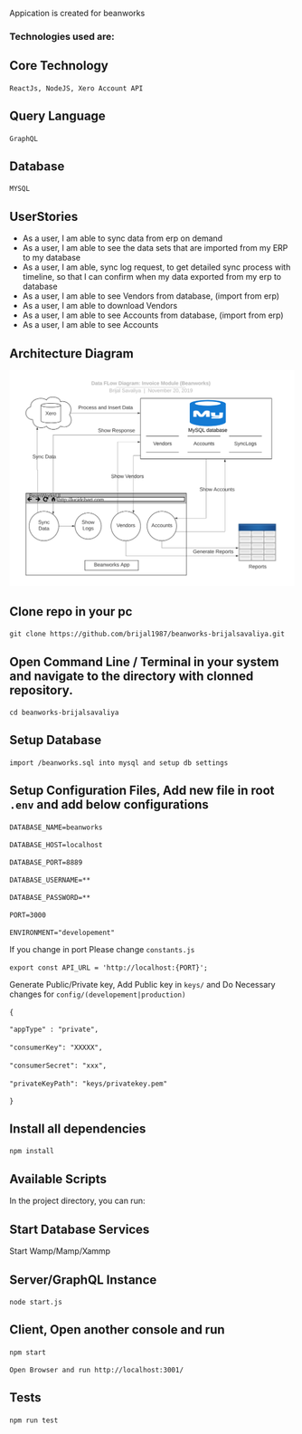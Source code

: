 Appication is created for beanworks


### Technologies used are:

## Core Technology
`ReactJs, NodeJS, Xero Account API`

## Query Language
`GraphQL`

## Database
`MYSQL`

## UserStories

- As a user, I am able to sync data from erp on demand
- As a user, I am able to see the data sets that are imported from my ERP to my database
- As a user, I am able, sync log request, to get detailed sync process with timeline, so
that I can confirm when my data exported from my erp to database
- As a user, I am able to see Vendors from database, (import from erp)
- As a user, I am able to download Vendors
- As a user, I am able to see Accounts from database, (import from erp)
- As a user, I am able to see Accounts

## Architecture Diagram

![Architecture](/diagrams/invoice_module_data_flow_diagram.png)

## Clone repo in your pc

`git clone https://github.com/brijal1987/beanworks-brijalsavaliya.git`

## Open Command Line / Terminal in your system and navigate to the directory with clonned repository.

`cd beanworks-brijalsavaliya`

## Setup Database

`import /beanworks.sql into mysql and setup db settings`

## Setup Configuration Files, Add new file in root `.env` and add below configurations

`DATABASE_NAME=beanworks`

`DATABASE_HOST=localhost`

`DATABASE_PORT=8889`

`DATABASE_USERNAME=**`

`DATABASE_PASSWORD=**`

`PORT=3000`

`ENVIRONMENT="developement"`


If you change in port Please change `constants.js`

`export const API_URL = 'http://localhost:{PORT}';`


Generate Public/Private key, Add Public key in `keys/` and Do Necessary changes for `config/(developement|production)`

`{`

    "appType" : "private",

    "consumerKey": "XXXXX",

    "consumerSecret": "xxx",

    "privateKeyPath": "keys/privatekey.pem"

`}`


## Install all dependencies

`npm install`

## Available Scripts

In the project directory, you can run:

## Start Database Services

Start Wamp/Mamp/Xammp

## Server/GraphQL Instance

`node start.js`

## Client, Open another console and run

`npm start`

`Open Browser and run http://localhost:3001/`

## Tests

`npm run test`
